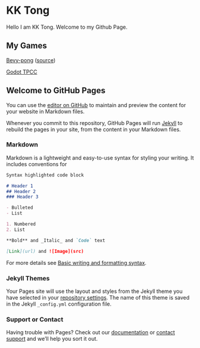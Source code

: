 # KK Tong

Hello I am KK Tong. Welcome to my Github Page.

## My Games

[Bevy-pong](https://tong-k-k.github.io/bevy-pong) ([source](https://github.com/tong-k-k/bevy-pong))

[Godot TPCC](https://tong-k-k.github.io/godot-tpcc)

## Welcome to GitHub Pages

You can use the [editor on GitHub](https://github.com/tong-k-k/tong-k-k.github.io/edit/main/index.md) to maintain and preview the content for your website in Markdown files.

Whenever you commit to this repository, GitHub Pages will run [Jekyll](https://jekyllrb.com/) to rebuild the pages in your site, from the content in your Markdown files.

### Markdown

Markdown is a lightweight and easy-to-use syntax for styling your writing. It includes conventions for

```markdown
Syntax highlighted code block

# Header 1
## Header 2
### Header 3

- Bulleted
- List

1. Numbered
2. List

**Bold** and _Italic_ and `Code` text

[Link](url) and ![Image](src)
```

For more details see [Basic writing and formatting syntax](https://docs.github.com/en/github/writing-on-github/getting-started-with-writing-and-formatting-on-github/basic-writing-and-formatting-syntax).

### Jekyll Themes

Your Pages site will use the layout and styles from the Jekyll theme you have selected in your [repository settings](https://github.com/tong-k-k/tong-k-k.github.io/settings/pages). The name of this theme is saved in the Jekyll `_config.yml` configuration file.

### Support or Contact

Having trouble with Pages? Check out our [documentation](https://docs.github.com/categories/github-pages-basics/) or [contact support](https://support.github.com/contact) and we’ll help you sort it out.
